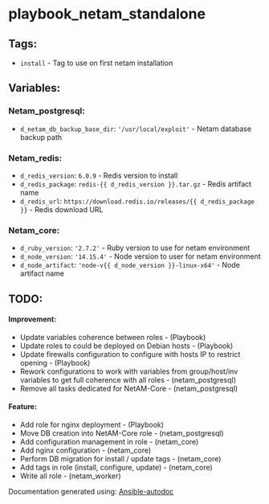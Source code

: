 #  playbook_netam_standalone


## Tags:

* `install` - Tag to use on first netam installation

## Variables:

### Netam_postgresql:
* `d_netam_db_backup_base_dir`: `'/usr/local/exploit'` - Netam database backup path
### Netam_redis:
* `d_redis_version`: `6.0.9` - Redis version to install
* `d_redis_package`: `redis-{{ d_redis_version }}.tar.gz` - Redis artifact name
* `d_redis_url`: `https://download.redis.io/releases/{{ d_redis_package }}` - Redis download URL
### Netam_core:
* `d_ruby_version`: `'2.7.2'` - Ruby version to use for netam environment
* `d_node_version`: `'14.15.4'` - Node version to user for netam environment
* `d_node_artifact`: `'node-v{{ d_node_version }}-linux-x64'` - Node artifact name
## TODO:

#### Improvement:
* Update variables coherence between roles -  (Playbook)
* Update roles to could be deployed on Debian hosts -  (Playbook)
* Update firewalls configuration to configure with hosts IP to restrict opening -  (Playbook)
* Rework configurations to work with variables from group/host/inv variables to get full coherence with all roles -  (netam_postgresql)
* Remove all tasks dedicated for NetAM-Core -  (netam_postgresql)
#### Feature:
* Add role for nginx deployment -  (Playbook)
* Move DB creation into NetAM-Core role -  (netam_postgresql)
* Add configuration management in role -  (netam_core)
* Add nginx configuration -  (netam_core)
* Perform DB migration for install / update tags -  (netam_core)
* Add tags in role (install, configure, update) -  (netam_core)
* Write all role -  (netam_worker)


Documentation generated using: [Ansible-autodoc](https://github.com/AndresBott/ansible-autodoc)


